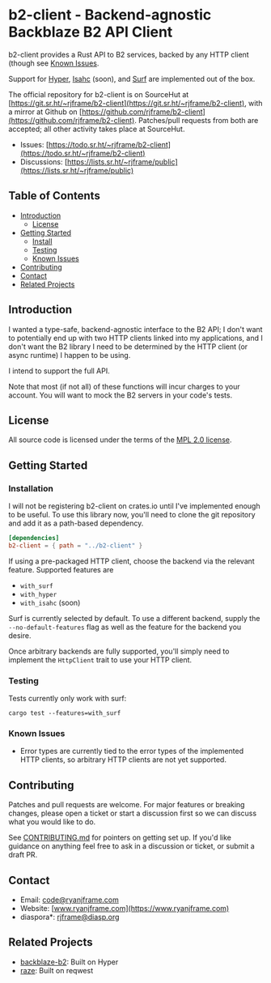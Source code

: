 # b2-client - Backend-agnostic Backblaze B2 API Client

b2-client provides a Rust API to B2 services, backed by any HTTP client (though
see [Known Issues](#known-issues).

Support for [Hyper](https://crates.io/crates/hyper),
[Isahc](https://crates.io/crates/isahc) (soon), and
[Surf](https://crates.io/crates/surf) are implemented out of the box.

The official repository for b2-client is on SourceHut at
[https://git.sr.ht/~rjframe/b2-client](https://git.sr.ht/~rjframe/b2-client),
with a mirror at Github on
[https://github.com/rjframe/b2-client](https://github.com/rjframe/b2-client).
Patches/pull requests from both are accepted; all other activity takes place at
SourceHut.

* Issues:
  [https://todo.sr.ht/~rjframe/b2-client](https://todo.sr.ht/~rjframe/b2-client)
* Discussions:
  [https://lists.sr.ht/~rjframe/public](https://lists.sr.ht/~rjframe/public)


## Table of Contents

* [Introduction](#introduction)
    * [License](#license)
* [Getting Started](#getting-started)
    * [Install](#installation)
    * [Testing](#testing)
    * [Known Issues](#known-issues)
* [Contributing](#contributing)
* [Contact](#contact)
* [Related Projects](#related-projects)


## Introduction

I wanted a type-safe, backend-agnostic interface to the B2 API; I don't want to
potentially end up with two HTTP clients linked into my applications, and I
don't want the B2 library I need to be determined by the HTTP client (or async
runtime) I happen to be using.

I intend to support the full API.

Note that most (if not all) of these functions will incur charges to your
account. You will want to mock the B2 servers in your code's tests.


## License

All source code is licensed under the terms of the
[MPL 2.0 license](LICENSE.txt).


## Getting Started

### Installation

I will not be registering b2-client on crates.io until I've implemented enough
to be useful. To use this library now, you'll need to clone the git repository
and add it as a path-based dependency.

```toml
[dependencies]
b2-client = { path = "../b2-client" }
```

If using a pre-packaged HTTP client, choose the backend via the relevant
feature. Supported features are

* `with_surf`
* `with_hyper`
* `with_isahc` (soon)

Surf is currently selected by default. To use a different backend, supply the
`--no-default-features` flag as well as the feature for the backend you desire.

Once arbitrary backends are fully supported, you'll simply need to implement the
`HttpClient` trait to use your HTTP client.


### Testing

Tests currently only work with surf:

```
cargo test --features=with_surf
```


### Known Issues

* Error types are currently tied to the error types of the implemented HTTP
  clients, so arbitrary HTTP clients are not yet supported.


## Contributing

Patches and pull requests are welcome. For major features or breaking changes,
please open a ticket or start a discussion first so we can discuss what you
would like to do.

See [CONTRIBUTING.md](CONTRIBUTING.md) for pointers on getting set up. If you'd
like guidance on anything feel free to ask in a discussion or ticket, or submit
a draft PR.


## Contact

- Email: code@ryanjframe.com
- Website: [www.ryanjframe.com](https://www.ryanjframe.com)
- diaspora*: rjframe@diasp.org


## Related Projects

* [backblaze-b2](https://crates.io/crates/backblaze-b2): Built on Hyper
* [raze](https://crates.io/crates/raze): Built on reqwest
